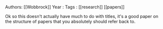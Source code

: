 Authors: [[Wobbrock]]
Year   :
Tags   : [[research]] [[papers]]

Ok so this doesn't actually have much to do with titles, it's a good paper on the structure of papers that you absolutely should refer back to.
